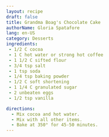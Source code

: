 ```yaml
---
layout: recipe
draft: false
title: Grandma Boag's Chocolate Cake
authorName: Gloria Spatafore
lang: en-US
category: Desserts
ingredients:
 - 1/2 C cocoa
 - 1 C hot water or strong hot coffee
 - 1 1/2 C sifted flour
 - 3/4 tsp salt
 - 1 tsp soda
 - 1/4 tsp baking powder
 - 1/2 C soft shortening
 - 1 1/4 C granulated sugar
 - 2 unbeaten eggs
 - 1/2 tsp vanilla

directions:
  - Mix cocoa and hot water.
  - Mix with all other items.
  - Bake at 350° for 45-50 minutes.
---
```

